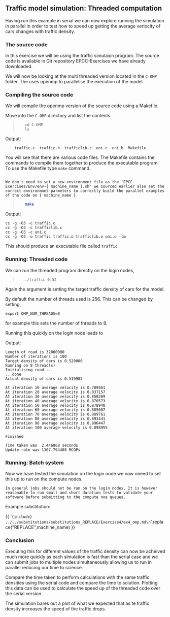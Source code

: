 ## Traffic model simulation: Threaded computation

Having run this example in serial we can now explore running the simulation in parallel in order to test how to speed up getting the average verlocity of cars changes with traffic density.
### The source code

In this exercise we will be using the traffic simulaion program. The source code is available in  Git repository EPCC-Exercises we have already downloaded.

We will now be looking at the multi threaded version located in the ``C-OMP`` folder. The uses openmp to parallelise the execution of the model.

### Compiling the source code

We will compile the openmp version of the source code using a Makefile.

Move into the ``C-OMP`` directory and list the contents.

>```
>    cd C-OMP
>    ls
>```

Output:
```
    traffic.c  traffic.h  trafficlib.c  uni.c  uni.h  Makefile
```

You will see that there are various code files. The Makefile contains the commands to compile them together to produce the executable program. To use the Makefile type ``make`` command. 

```{note}

We don't need to set a new environment file as the 'EPCC-Exercises/Env/env-{ machine_name }.sh' we sourced earlier also set the correct environmnet parmeters to correctly build the parallel examples of the code on { machine_name }. 

```

>```bash
>    make
>```

Output:
```
cc -g -O3 -c traffic.c
cc -g -O3 -c trafficlib.c
cc -g -O3 -c uni.c
cc -g -O3 -o traffic traffic.o trafficlib.o uni.o -lm
```

This should produce an executable file called ``traffic``.  

### Running: Threaded code

We can run the threaded program directly on the login nodes,

>```
>    ./traffic 0.52
>```

Again the argument is setting the target traffic density of cars for the model.

By default the number of threads used is 256. This can be changed by setting,

```
export OMP_NUM_THREADS=8
```
for example this sets the number of threads to 8.


Running this quickly on the login node leads to 

Output:
```
Length of road is 32000000
Number of iterations is 100
Target density of cars is 0.520000
Running on 8 thread(s)
Initialising road ...
...done
Actual density of cars is 0.519982

At iteration 10 average velocity is 0.789461
At iteration 20 average velocity is 0.837157
At iteration 30 average velocity is 0.858209
At iteration 40 average velocity is 0.870573
At iteration 50 average velocity is 0.878940
At iteration 60 average velocity is 0.885087
At iteration 70 average velocity is 0.889761
At iteration 80 average velocity is 0.893441
At iteration 90 average velocity is 0.896447
At iteration 100 average velocity is 0.898955

Finished

Time taken was  2.446868 seconds
Update rate was 1307.794488 MCOPs
```

### Running: Batch system

Now we have tested the simulation on the login node we now neeed to set this up to run on the compute nodes.

```{note}
In general jobs should not be run on the login nodes. It is however reasonable to run small and short duration tests to validate your software before submitting to the compute noe queues.
```

Example substitution:

{{  '```{include} ../../substitutions/substitutions_REPLACE/Exercise4/ex4_omp.md\n```'.replace("REPLACE",machine_name) }}

### Conclusion

Executing this for different values of the traffic density can now be acheived much more quickly as each simulation is fast than the serial case and we can submit jobs to multiple nodes simultaneously allowing us to run in parallel reducing our time to science. 

Compare the time taken to perform calculations with the same traffic densities using the serial code and compare the time to solution. Plotting this data can be used to calculate the speed up of the threaded code over the serial version. 

The simulation bares out a plot of what we expected that as te traffic density increases the speed of the traffic drops.


